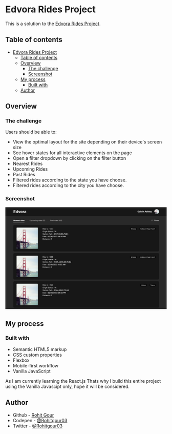 # Edvora Rides Project

This is a solution to the [Edvora Rides Project](https://www.figma.com/file/D0I5TsR7XGQECn8I1bia3L/Desktop-test?node-id=0%3A1). 

## Table of contents

- [Edvora Rides Project](#edvora-rides-project)
  - [Table of contents](#table-of-contents)
  - [Overview](#overview)
    - [The challenge](#the-challenge)
    - [Screenshot](#screenshot)
  - [My process](#my-process)
    - [Built with](#built-with)
  - [Author](#author)


## Overview
### The challenge

Users should be able to:

- View the optimal layout for the site depending on their device's screen size
- See hover states for all interactive elements on the page
- Open a filter dropdown by clicking on the filter button
- Nearest Rides
- Upcoming Rides
- Past Rides
- Filtered rides according to the state you have choose.
- Filtered rides according to the city you have choose.

### Screenshot

![](./Images/screenshot.png)

## My process

### Built with

- Semantic HTML5 markup
- CSS custom properties
- Flexbox
- Mobile-first workflow
- Vanilla JavaScript

As I am currently learning the React.js Thats why I build this entire project using the Vanilla Javascipt only, hope it will be considered.

## Author

- Github - [Rohit Gour](https://github.com/Rohitgour03)
- Codepen - [@Rohitgour03](https://codepen.io/rohitgour03)
- Twitter - [@Rohitgour03](https://www.twitter.com/Rohitgour03)

